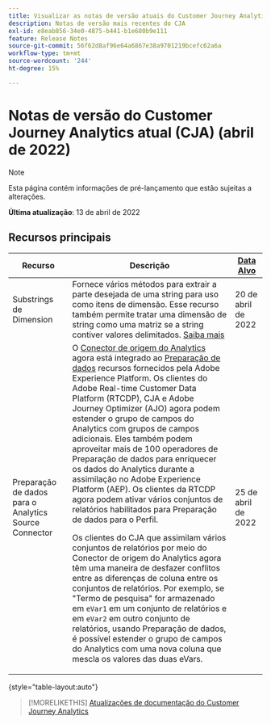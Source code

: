 ```yaml
---
title: Visualizar as notas de versão atuais do Customer Journey Analytics
description: Notas de versão mais recentes do CJA
exl-id: e8eab856-34e0-4875-b441-b1e680b9e111
feature: Release Notes
source-git-commit: 56f62d8af96e64a6867e38a9701219bcefc62a6a
workflow-type: tm+mt
source-wordcount: '244'
ht-degree: 15%

---
```


# Notas de versão do Customer Journey Analytics atual (CJA) (abril de 2022)

>[!NOTE]
>
>Esta página contém informações de pré-lançamento que estão sujeitas a alterações.

**Última atualização**: 13 de abril de 2022

## Recursos principais

| Recurso | Descrição | [Data Alvo](/help/release-notes/releases.md) |
| ----------- | ---------- | ----- |
| Substrings de Dimension | Fornece vários métodos para extrair a parte desejada de uma string para uso como itens de dimensão. Esse recurso também permite tratar uma dimensão de string como uma matriz se a string contiver valores delimitados. [Saiba mais](../data-views/component-settings/substring.md) | 20 de abril de 2022 |
| Preparação de dados para o Analytics Source Connector | O [Conector de origem do Analytics](https://experienceleague.adobe.com/docs/experience-platform/sources/ui-tutorials/create/adobe-applications/analytics.html?lang=pt-BR) agora está integrado ao [Preparação de dados](https://experienceleague.adobe.com/docs/experience-platform/data-prep/home.html) recursos fornecidos pela Adobe Experience Platform. Os clientes do Adobe Real-time Customer Data Platform (RTCDP), CJA e Adobe Journey Optimizer (AJO) agora podem estender o grupo de campos do Analytics com grupos de campos adicionais. Eles também podem aproveitar mais de 100 operadores de Preparação de dados para enriquecer os dados do Analytics durante a assimilação no Adobe Experience Platform (AEP). Os clientes da RTCDP agora podem ativar vários conjuntos de relatórios habilitados para Preparação de dados para o Perfil.<p>Os clientes do CJA que assimilam vários conjuntos de relatórios por meio do Conector de origem do Analytics agora têm uma maneira de desfazer conflitos entre as diferenças de coluna entre os conjuntos de relatórios. Por exemplo, se &quot;Termo de pesquisa&quot; for armazenado em `eVar1` em um conjunto de relatórios e em `eVar2` em outro conjunto de relatórios, usando Preparação de dados, é possível estender o grupo de campos do Analytics com uma nova coluna que mescla os valores das duas eVars. | 25 de abril de 2022 |

{style=&quot;table-layout:auto&quot;}

>[!MORELIKETHIS]
>[Atualizações de documentação do Customer Journey Analytics](/help/release-notes/doc-changes.md)
